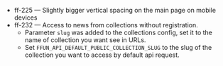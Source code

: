 
- ff-225 — Slightly bigger vertical spacing on the main page on mobile devices
- ff-232 — Access to news from collections without registration.
    - Parameter `slug` was added to the collections config, set it to the name of collection you want see in URLs.
    - Set `FFUN_API_DEFAULT_PUBLIC_COLLECTION_SLUG` to the slug of the collection you want to access by default api request.
